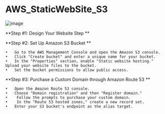 # AWS_StaticWebSite_S3

![image](https://github.com/nandineer/AWS/assets/22636122/c4585c8c-eaaa-43fb-b5c8-a8d7633a32b0)


**Step #1: Design Your Website Step **

**Step #2: Set Up Amazon S3 Bucket **

    •	Go to the AWS Management Console and open the Amazon S3 console.
    •	Click "Create bucket" and enter a unique name for your bucket. 
    •	In the "Properties" section, enable "Static website hosting." Upload your website files to the bucket.  
    •	Set the bucket permissions to allow public access. 

**Step #3: Purchase a Custom Domain through Amazon Route 53 **

    •	Open the Amazon Route 53 console. 
    •	Choose "Domain registration" and then "Register domain." 
    •	 Follow the prompts to purchase your custom domain. 
    •	 In the "Route 53 hosted zones," create a new record set. 
    •	Enter your S3 bucket's endpoint as the alias target.


